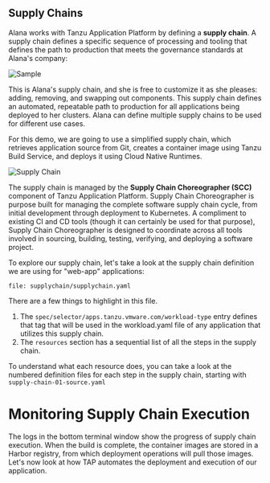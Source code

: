 ## Supply Chains

Alana works with Tanzu Application Platform by defining a **supply chain**. A supply chain defines a specific sequence of processing and tooling that defines the path to production that meets the governance standards at Alana's company:

![Sample](images/sample-supply-chain.png)

This is Alana's supply chain, and she is free to customize it as she pleases: adding, removing, and swapping out components. This supply chain defines an automated, repeatable path to production for all applications being deployed to her clusters. Alana can define multiple supply chains to be used for different use cases.

For this demo, we are going to use a simplified supply chain, which retrieves application source from Git, creates a container image using Tanzu Build Service, and deploys it using Cloud Native Runtimes.

![Supply Chain](images/supply-chain.png)

The supply chain is managed by the **Supply Chain Choreographer (SCC)** component of Tanzu Application Platform. Supply Chain Choreographer is purpose built for managing the complete software supply chain cycle, from initial development through deployment to Kubernetes. A compliment to existing CI and CD tools (though it can certainly be used for that purpose), Supply Chain Choreographer is designed to coordinate across all tools involved in sourcing, building, testing, verifying, and deploying a software project.

To explore our supply chain, let's take a look at the supply chain definition we are using for "web-app" applications:

```editor:open-file
file: supplychain/supplychain.yaml
```
There are a few things to highlight in this file.

1. The ```spec/selector/apps.tanzu.vmware.com/workload-type``` entry defines that tag that will be used in the workload.yaml file of any application that utilizes this supply chain.
2. The ```resources``` section has a sequential list of all the steps in the supply chain.

To understand what each resource does, you can take a look at the numbered definition files for each step in the supply chain, starting with ```supply-chain-01-source.yaml```

# Monitoring Supply Chain Execution

The logs in the bottom terminal window show the progress of supply chain execution. When the build is complete, the container images are stored in a Harbor registry, from which deployment operations will pull those images. Let's now look at how TAP automates the deployment and execution of our application.
